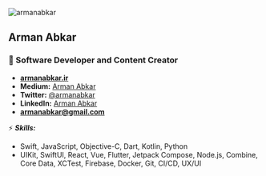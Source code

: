 
![armanabkar](https://user-images.githubusercontent.com/58145413/140620103-2745b6bc-9113-4798-866d-5d8d55bc54bb.png)

## Arman Abkar
 
###  Software Developer and Content Creator

- **[armanabkar.ir](https://armanabkar.ir/)**
- **Medium:** [Arman Abkar](https://medium.com/@armanabkar)
- **Twitter:** [@armanabkar](https://twitter.com/armanabkar)
- **LinkedIn:** [Arman Abkar](https://www.linkedin.com/in/armanabkar/)
- **armanabkar@gmail.com**

⚡ ***Skills:*** 

- Swift, JavaScript, Objective-C, Dart, Kotlin, Python  
- UIKit, SwiftUI, React, Vue, Flutter, Jetpack Compose, Node.js, Combine, Core Data, XCTest, Firebase, Docker, Git, CI/CD, UX/UI

